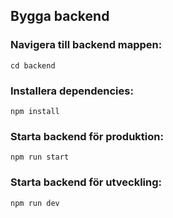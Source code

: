 ## Bygga backend

### Navigera till backend mappen:

```
cd backend
```

### Installera dependencies:

```
npm install
```

### Starta backend för produktion:

```
npm run start
```

### Starta backend för utveckling:

```
npm run dev
```
